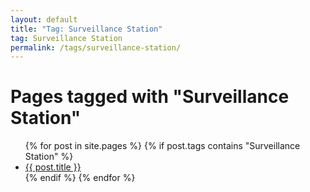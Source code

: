 ```yaml
---
layout: default
title: "Tag: Surveillance Station"
tag: Surveillance Station
permalink: /tags/surveillance-station/
---
```

<h1>Pages tagged with "Surveillance Station"</h1>
<ul>
{% for post in site.pages %}
  {% if post.tags contains "Surveillance Station" %}
  <li><a href="{{ post.url }}">{{ post.title }}</a></li>
  {% endif %}
{% endfor %}
</ul>
